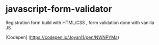 # javascript-form-validator

Registration form build with HTML/CSS , form validation done with vanilla JS

[Codepen] (https://codepen.io/Joyan11/pen/NWNPYMa)
